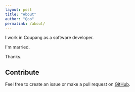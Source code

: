 ```yaml
---
layout: post
title: "About"
author: "Qoo"
permalink: /about/
---
```


I work in Coupang as a software developer.

I'm married.

Thanks.


## Contribute
Feel free to create an issue or make a pull request on [GitHub](https://github.com/baehoyeon).